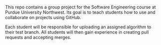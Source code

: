 This repo contains a group project for the Software Engineering course at Purdue University Northwest. Its goal is to teach students how to use and collaborate on projects using GitHub.

Each student will be responsible for uploading an assigned algorithm to their test branch. All students will then gain experience in creating pull requests and accepting merges.
